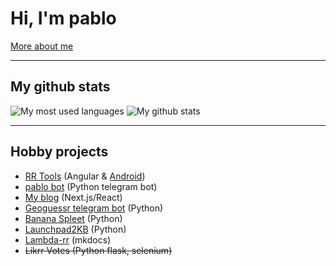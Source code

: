 # Hi, I'm pablo


[More about me](https://www.pablob.eu/)


* * *

## My github stats


<picture>
  <img alt="My most used languages" src="https://github-readme-stats.vercel.app/api/top-langs?username=pbl0&hide=hack,tsql,php,swift,ruby&layout=compact&langs_count=8&theme=github_dark">
</picture>
<picture>
  <img alt="My github stats" src="https://github-readme-stats.vercel.app/api?username=pbl0&theme=github_dark&show_icons=true&count_private=true">
</picture>

* * *

## Hobby projects
- [RR Tools](https://rr-tools.eu) (Angular & [Android](https://play.google.com/store/apps/details?id=eu.rrtools.app))
- [pablo bot](https://t.me/rrpablobot) (Python telegram bot)
- [My blog](https://www.pablob.eu/) (Next.js/React)
- [Geoguessr telegram bot](https://www.pablob.eu/posts/geoguessr-random-bot) (Python)
- [Banana Spleet](https://github.com/pbl0/banana_spleet) (Python)
- [Launchpad2KB](https://github.com/pbl0/Laundpad2KB) (Python)
- [Lambda-rr](https://pbl0.github.io/lambda-rr/) (mkdocs)
- ~~Likrr Votes (Python flask, selenium)~~ 
